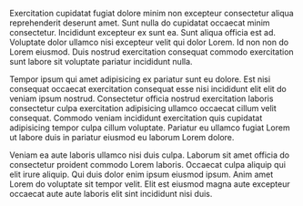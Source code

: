 Exercitation cupidatat fugiat dolore minim non excepteur consectetur aliqua reprehenderit deserunt amet. Sunt nulla do cupidatat occaecat minim consectetur. Incididunt excepteur ex sunt ea. Sunt aliqua officia est ad. Voluptate dolor ullamco nisi excepteur velit qui dolor Lorem. Id non non do Lorem eiusmod. Duis nostrud exercitation consequat commodo exercitation sunt labore sit voluptate pariatur incididunt nulla.

Tempor ipsum qui amet adipisicing ex pariatur sunt eu dolore. Est nisi consequat occaecat exercitation consequat esse nisi incididunt elit elit do veniam ipsum nostrud. Consectetur officia nostrud exercitation laboris consectetur culpa exercitation adipisicing ullamco occaecat cillum velit consequat. Commodo veniam incididunt exercitation quis cupidatat adipisicing tempor culpa cillum voluptate. Pariatur eu ullamco fugiat Lorem ut labore duis in pariatur eiusmod eu laborum Lorem dolore.

Veniam ea aute laboris ullamco nisi duis culpa. Laborum sit amet officia do consectetur proident commodo Lorem laboris. Occaecat culpa aliquip qui elit irure aliquip. Qui duis dolor enim ipsum eiusmod ipsum. Anim amet Lorem do voluptate sit tempor velit. Elit est eiusmod magna aute excepteur occaecat aute aute laboris elit sint incididunt nisi duis.